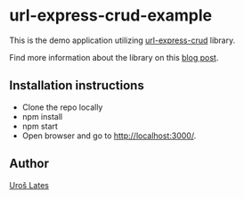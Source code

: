 # url-express-crud-example

This is the demo application utilizing [url-express-crud](https://npmjs.org/package/url-express-crud) library.

Find more information about the library on this [blog post](http://uroslates.wordpress.com/2013/01/08/url-express-crud-library/).



## Installation instructions

* Clone the repo locally
* npm install
* npm start
* Open browser and go to [http://localhost:3000/](http://localhost:3000/).




## Author

[Uroš Lates](http://uroslates.com)